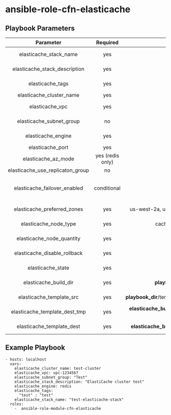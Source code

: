 # ansible-role-cfn-elasticache

## Playbook Parameters
| Parameter        | Required           | Default  | Description |
|:-------------:|:---------:|:-----------------:|:-------------------------------------------------------------------------:|
| elasticache_stack_name | yes | none | Name for the ElastiCache CloudFormation stack |
| elasticache_stack_description | yes | none | Description of the CloudFormation stack |
| elasticache_tags | yes | none | Tags to apply to the CloudFormation stack |
| elasticache_cluster_name | yes | none | Name of the ElastiCache cluster |
| elasticache_vpc | yes | none | VPC in which the ElastiCache cluster will live |
| elasticache_subnet_group | no | none | Name of the Subnet Group to use with the cluster |
| elasticache_engine | yes | none | The engine to use with the cluster (redis/memcached) |
| elasticache_port | yes | 6379 | Port on which to run the cluster |
| elasticache_az_mode | yes (redis only) | cross-az | Whether to use cross-az or single-az for the cluster |
| elasticache_use_replicaton_group | no | none | Whether to use a replication group |
| elasticache_failover_enabled | conditional | true | Whether to enable failover for the cluster. Required if <strong>elasticache_use_replicaton_group</strong> is true |
| elasticache_preferred_zones | yes | us-west-2a, us-west-2b, us-west-2c | The preferred zones to use with the cluster |
| elasticache_node_type | yes | cache.m3.medium | The instance type to use with the cluster instances |
| elasticache_node_quantity | yes | 5 | The number of nodes to use in the cluster |
| elasticache_disable_rollback | yes | true | Whether to prevent rollback of cluster changes |
| elasticache_state | yes | present | Whether the CloudFormation stack should be <strong>present</strong> or <strong>absent</strong> |
| elasticache_build_dir | yes | <strong>playbook_dir</strong>/build | Directory in which to deposit temporary build artifacts |
| elasticache_template_src | yes | <strong>playbook_dir</strong>/templates/elasticache.j2.json | Source template for CloudFormation stack |
| elasticache_template_dest_tmp | yes | <strong>elasticache_build_dir</strong>/elasticache.json-tmp | Name of the temporary destination template |
| elasticache_template_dest | yes | <strong>elasticache_build_dir</strong>/elasticache.json | Name of the final destination template |

## Example Playbook
```
- hosts: localhost
  vars:
    elasticache_cluster_name: test-cluster
    elasticache_vpc: vpc-1234567
    elasticache_subnet_group: "Test"
    elasticache_stack_description: "ElastiCache cluster test"
    elasticache_engine: redis
    elasticache_tags:
      "test" : "test"
    elasticache_stack_name: "test-elasticache-stack"
  roles:
    -  ansible-role-module-cfn-elasticache
```

